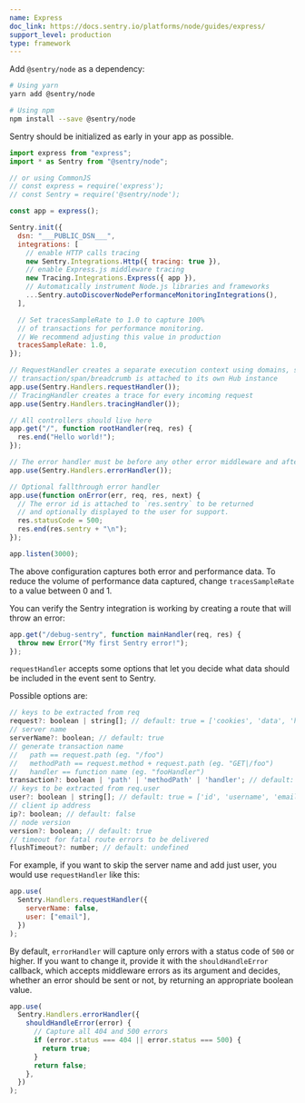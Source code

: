 ```yaml
---
name: Express
doc_link: https://docs.sentry.io/platforms/node/guides/express/
support_level: production
type: framework
---
```


Add `@sentry/node` as a dependency:

```bash
# Using yarn
yarn add @sentry/node

# Using npm
npm install --save @sentry/node
```

Sentry should be initialized as early in your app as possible.

```javascript
import express from "express";
import * as Sentry from "@sentry/node";

// or using CommonJS
// const express = require('express');
// const Sentry = require('@sentry/node');

const app = express();

Sentry.init({
  dsn: "___PUBLIC_DSN___",
  integrations: [
    // enable HTTP calls tracing
    new Sentry.Integrations.Http({ tracing: true }),
    // enable Express.js middleware tracing
    new Tracing.Integrations.Express({ app }),
    // Automatically instrument Node.js libraries and frameworks
    ...Sentry.autoDiscoverNodePerformanceMonitoringIntegrations(),
  ],

  // Set tracesSampleRate to 1.0 to capture 100%
  // of transactions for performance monitoring.
  // We recommend adjusting this value in production
  tracesSampleRate: 1.0,
});

// RequestHandler creates a separate execution context using domains, so that every
// transaction/span/breadcrumb is attached to its own Hub instance
app.use(Sentry.Handlers.requestHandler());
// TracingHandler creates a trace for every incoming request
app.use(Sentry.Handlers.tracingHandler());

// All controllers should live here
app.get("/", function rootHandler(req, res) {
  res.end("Hello world!");
});

// The error handler must be before any other error middleware and after all controllers
app.use(Sentry.Handlers.errorHandler());

// Optional fallthrough error handler
app.use(function onError(err, req, res, next) {
  // The error id is attached to `res.sentry` to be returned
  // and optionally displayed to the user for support.
  res.statusCode = 500;
  res.end(res.sentry + "\n");
});

app.listen(3000);
```

The above configuration captures both error and performance data. To reduce the volume of performance data captured, change `tracesSampleRate` to a value between 0 and 1.

You can verify the Sentry integration is working by creating a route that will throw an error:

```javascript
app.get("/debug-sentry", function mainHandler(req, res) {
  throw new Error("My first Sentry error!");
});
```

`requestHandler` accepts some options that let you decide what data should be included in the event sent to Sentry.

Possible options are:

```javascript
// keys to be extracted from req
request?: boolean | string[]; // default: true = ['cookies', 'data', 'headers', 'method', 'query_string', 'url']
// server name
serverName?: boolean; // default: true
// generate transaction name
//   path == request.path (eg. "/foo")
//   methodPath == request.method + request.path (eg. "GET|/foo")
//   handler == function name (eg. "fooHandler")
transaction?: boolean | 'path' | 'methodPath' | 'handler'; // default: true = 'methodPath'
// keys to be extracted from req.user
user?: boolean | string[]; // default: true = ['id', 'username', 'email']
// client ip address
ip?: boolean; // default: false
// node version
version?: boolean; // default: true
// timeout for fatal route errors to be delivered
flushTimeout?: number; // default: undefined
```

For example, if you want to skip the server name and add just user, you would use `requestHandler` like this:

```javascript
app.use(
  Sentry.Handlers.requestHandler({
    serverName: false,
    user: ["email"],
  })
);
```

By default, `errorHandler` will capture only errors with a status code of `500` or higher. If you want to change it, provide it with the `shouldHandleError` callback, which accepts middleware errors as its argument and decides, whether an error should be sent or not, by returning an appropriate boolean value.

```javascript
app.use(
  Sentry.Handlers.errorHandler({
    shouldHandleError(error) {
      // Capture all 404 and 500 errors
      if (error.status === 404 || error.status === 500) {
        return true;
      }
      return false;
    },
  })
);
```

